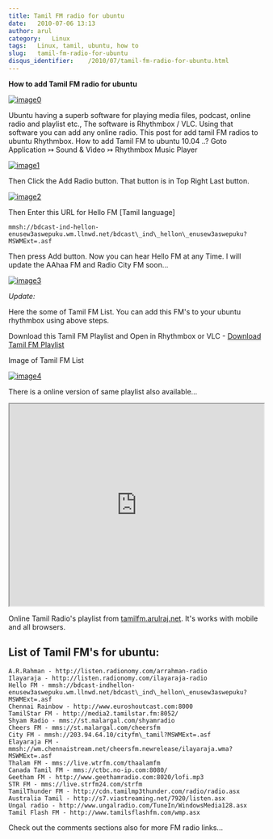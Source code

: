 ```yaml
---
title: Tamil FM radio for ubuntu
date:   2010-07-06 13:13
author: arul
category:   Linux
tags:   Linux, tamil, ubuntu, how to
slug:   tamil-fm-radio-for-ubuntu
disqus_identifier:    /2010/07/tamil-fm-radio-for-ubuntu.html
---
```


**How to add Tamil FM radio for ubuntu**

[![image0](http://3.bp.blogspot.com/_X5tq9y9xv2s/TDN7EfdMqvI/AAAAAAAAAcs/TdQaG50q98w/s320/radio+icon.jpg)](http://3.bp.blogspot.com/_X5tq9y9xv2s/TDN7EfdMqvI/AAAAAAAAAcs/TdQaG50q98w/s1600/radio+icon.jpg)

Ubuntu having a superb software for playing media files, podcast, online
radio and playlist etc., The software is Rhythmbox / VLC. Using that
software you can add any online radio. This post for add tamil FM radios
to ubuntu Rhythmbox. How to add Tamil FM to ubuntu 10.04 ..? Goto
Application ↣ Sound & Video ↣ Rhythmbox Music Player

[![image1](http://2.bp.blogspot.com/_X5tq9y9xv2s/TDN-oEeYQvI/AAAAAAAAAdE/aNhBJu8GkiI/s320/Path+for+ubuntu+Rhythmbox.png)](http://2.bp.blogspot.com/_X5tq9y9xv2s/TDN-oEeYQvI/AAAAAAAAAdE/aNhBJu8GkiI/s1600/Path+for+ubuntu+Rhythmbox.png)

Then Click the Add Radio button. That button is in Top Right Last
button.

[![image2](http://3.bp.blogspot.com/_X5tq9y9xv2s/TDN9ohWrWNI/AAAAAAAAAc8/2HMvXvvXGVI/s320/Add+FM+radio+in+ubuntu.png)](http://3.bp.blogspot.com/_X5tq9y9xv2s/TDN9ohWrWNI/AAAAAAAAAc8/2HMvXvvXGVI/s1600/Add+FM+radio+in+ubuntu.png)

Then Enter this URL for Hello FM \[Tamil language\]

``` text
mmsh://bdcast-ind-hellon-enusew3aswepuku.wm.llnwd.net/bdcast\_ind\_hellon\_enusew3aswepuku?MSWMExt=.asf
```

Then press Add button. Now you can hear Hello FM at any Time. I will
update the AAhaa FM and Radio City FM soon\...

[![image3](http://4.bp.blogspot.com/_X5tq9y9xv2s/TDN7LVUFtJI/AAAAAAAAAc0/JJvL_CEgAa4/s320/Ubuntu+rhythmbox+Radio+Hello+FM.png)](http://4.bp.blogspot.com/_X5tq9y9xv2s/TDN7LVUFtJI/AAAAAAAAAc0/JJvL_CEgAa4/s1600/Ubuntu+rhythmbox+Radio+Hello+FM.png)

*Update:*

Here the some of Tamil FM List. You can add this FM\'s to your ubuntu
rhythmbox using above steps.

Download this Tamil FM Playlist and Open in Rhythmbox or VLC - [Download
Tamil FM
Playlist](https://dl.dropboxusercontent.com/u/33817562/download/tamil_online_fm.m3u)

Image of Tamil FM List

[![image4](http://2.bp.blogspot.com/-eIPFFH6F-AU/VXLI51l91TI/AAAAAAAAWRM/-l_vNh0MePI/s320/Selection_002.png)](http://2.bp.blogspot.com/-eIPFFH6F-AU/VXLI51l91TI/AAAAAAAAWRM/-l_vNh0MePI/s1600/Selection_002.png)

There is a online version of same playlist also available\...

<iframe src="http://tamilfm.arulraj.net" style="width: 100%; height: 400px;"></iframe>

Online Tamil Radio\'s playlist from
[tamilfm.arulraj.net](http://tamilfm.arulraj.net). It\'s works with
mobile and all browsers.

## List of Tamil FM\'s for ubuntu:

``` text
A.R.Rahman - http://listen.radionomy.com/arrahman-radio
Ilayaraja - http://listen.radionomy.com/ilayaraja-radio
Hello FM - mmsh://bdcast-indhellon-enusew3aswepuku.wm.llnwd.net/bdcast\_ind\_hellon\_enusew3aswepuku?MSWMExt=.asf
Chennai Rainbow - http://www.euroshoutcast.com:8000
TamilStar FM - http://media2.tamilstar.fm:8052/
Shyam Radio - mms://st.malargal.com/shyamradio
Cheers FM - mms://st.malargal.com/cheersfm
City FM - mmsh://203.94.64.10/cityfm\_tamil?MSWMExt=.asf
Elayaraja FM - mmsh://wm.chennaistream.net/cheersfm.newrelease/ilayaraja.wma?MSWMExt=.asf
Thalam FM - mms://live.wtrfm.com/thaalamfm
Canada Tamil FM - mms://ctbc.no-ip.com:8080/
Geetham FM - http://www.geethamradio.com:8020/lofi.mp3
STR FM - mms://live.strfm24.com/strfm
TamilThunder FM - http://cdn.tamilmp3thunder.com/radio/radio.asx
Australia Tamil - http://s7.viastreaming.net/7920/listen.asx
Ungal radio - http://www.ungalradio.com/TuneIn/WindowsMedia128.asx
Tamil Flash FM - http://www.tamilsflashfm.com/wmp.asx
```

Check out the comments sections also for more FM radio links\...

